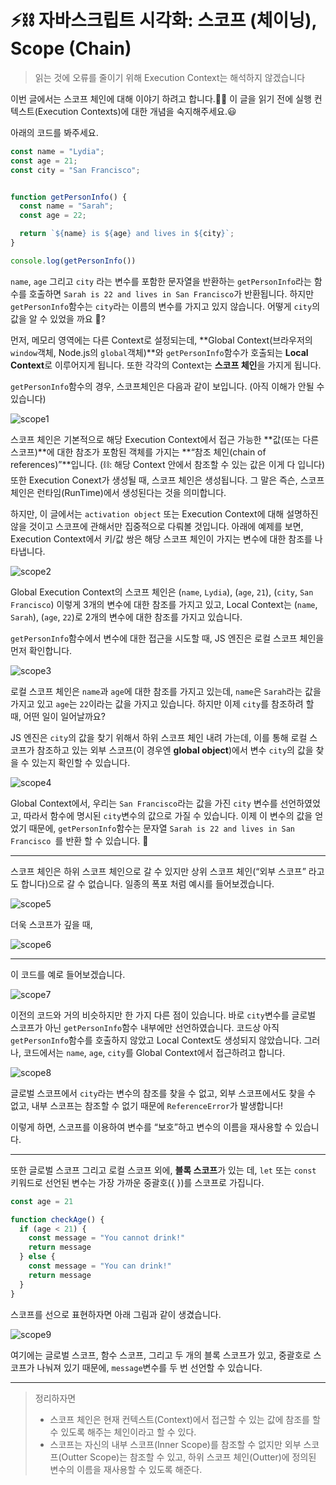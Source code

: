 # ⚡️⛓ 자바스크립트 시각화: 스코프 (체이닝), Scope (Chain)

> 읽는 것에 오류를 줄이기 위해 Execution Context는 해석하지 않겠습니다

이번 글에서는 스코프 체인에 대해 이야기 하려고 합니다.🕺🏼 이 글을 읽기 전에 실행 컨텍스트(Execution Contexts)에 대한 개념을 숙지해주세요.😃

아래의 코드를 봐주세요.

```javascript
const name = "Lydia";
const age = 21;
const city = "San Francisco";


function getPersonInfo() {
  const name = "Sarah";
  const age = 22;

  return `${name} is ${age} and lives in ${city}`;
}

console.log(getPersonInfo())
```

`name`, `age` 그리고 `city` 라는 변수를 포함한 문자열을 반환하는 `getPersonInfo`라는 함수를 호출하면 `Sarah is 22 and lives in San Francisco`가 반환됩니다. 하지만 `getPersonInfo`함수는 `city`라는 이름의 변수를 가지고 있지 않습니다. 어떻게 `city`의 값을 알 수 있었을 까요 🤨?

먼저, 메모리 영역에는 다른 Context로 설정되는데, **Global Context(브라우저의 `window`객체,  Node.js의 `global`객체)**와 `getPersonInfo`함수가 호출되는 **Local Context**로 이루어지게 됩니다. 또한 각각의 Context는 **스코프 체인**을 가지게 됩니다.

`getPersonInfo`함수의 경우, 스코프체인은 다음과 같이 보입니다. (아직 이해가 안될 수 있습니다)

![scope1](./gifs/scope1.png)

스코프 체인은 기본적으로 해당 Execution Context에서 접근 가능한 **값(또는 다른 스코프)**에 대한 참조가 포함된 객체를 가지는 **“참조 체인(chain of references)”**입니다. (⛓: 해당 Context 안에서 참조할 수 있는 값은 이게 다 입니다) 또한 Execution Conext가 생성될 때, 스코프 체인은 생성됩니다. 그 말은 즉슨, 스코프체인은 런타임(RunTime)에서 생성된다는 것을 의미합니다.

하지만, 이 글에서는 `activation object` 또는 Execution Context에 대해 설명하진 않을 것이고 스코프에 관해서만 집중적으로 다뤄볼 것입니다. 아래에 예제를 보면, Execution Context에서 키/값 쌍은 해당 스코프 체인이 가지는 변수에 대한 참조를 나타냅니다.

![scope2](./gifs/scope2.png)

Global Execution Context의 스코프 체인은 (`name`, `Lydia`), (`age`, `21`), (`city`, `San Francisco`) 이렇게 3개의 변수에 대한 참조를 가지고 있고, Local Context는 (`name`, `Sarah`), (`age`, `22`)로 2개의 변수에 대한 참조를 가지고 있습니다.

`getPersonInfo`함수에서 변수에 대한 접근을 시도할 때, JS 엔진은 로컬 스코프 체인을 먼저 확인합니다.

![scope3](./gifs/scope3.png)

로컬 스코프 체인은 `name`과 `age`에 대한 참조를 가지고 있는데, `name`은 `Sarah`라는 값을 가지고 있고 `age`는 `22`이라는 값을 가지고 있습니다. 하지만 이제 `city`를 참조하려 할 때, 어떤 일이 일어날까요?

JS 엔진은 `city`의 값을 찾기 위해서 하위 스코프 체인 내려 가는데, 이를 통해 로컬 스코프가 참조하고 있는 외부 스코프(이 경우엔 **global object**)에서 변수 `city`의 값을 찾을 수 있는지 확인할 수 있습니다.

![scope4](./gifs/scope4.gif)

Global Context에서, 우리는 `San Francisco`라는 값을 가진 `city` 변수를 선언하였었고, 따라서 함수에 명시된 `city`변수의 값으로 가질 수 있습니다. 이제 이 변수의 값을 얻었기 때문에, `getPersonInfo`함수는 문자열 `Sarah is 22 and lives in San Francisco `를 반환 할 수 있습니다. 🎉

---

스코프 체인은 하위 스코프 체인으로 갈 수 있지만 상위 스코프 체인(“외부 스코프” 라고도 합니다)으로 갈 수 없습니다. 일종의 폭포 처럼 예시를 들어보겠습니다.

![scope5](./gifs/scope5.png)

더욱 스코프가 깊을 때,

![scope6](./gifs/scope6.png)

---

이 코드를 예로 들어보겠습니다.

![scope7](./gifs/scope7.png)

이전의 코드와 거의 비슷하지만 한 가지 다른 점이 있습니다. 바로 `city`변수를 글로벌 스코프가 아닌 `getPersonInfo`함수 내부에만 선언하였습니다. 코드상 아직 `getPersonInfo`함수를 호출하지 않았고 Local Context도 생성되지 않았습니다. 그러나, 코드에서는 `name`, `age`, `city`를 Global Context에서 접근하려고 합니다.

![scope8](./gifs/scope8.gif)

글로벌 스코프에서 `city`라는 변수의 참조를 찾을 수 없고, 외부 스코프에서도 찾을 수 없고, 내부 스코프는 참조할 수 없기 때문에 `ReferenceError`가 발생합니다!

이렇게 하면, 스코프를 이용하여 변수를 “보호”하고 변수의 이름을 재사용할 수 있습니다.

---

또한 글로벌 스코프 그리고 로컬 스코프 외에, **블록 스코프**가 있는 데, `let` 또는 `const` 키워드로 선언된 변수는 가장 가까운 중괄호({ })를 스코프로 가집니다.

```javascript
const age = 21

function checkAge() {
  if (age < 21) {
    const message = "You cannot drink!"
    return message
  } else {
    const message = "You can drink!"
    return message
  }
} 
```

스코프를 선으로 표현하자면 아래 그림과 같이 생겼습니다.

![scope9](./gifs/scope9.png)

여기에는 글로벌 스코프, 함수 스코프, 그리고 두 개의 블록 스코프가 있고, 중괄호로 스코프가 나눠져 있기 때문에, `message`변수를 두 번 선언할 수 있습니다. 

---

> 정리하자면
> - 스코프 체인은 현재 컨텍스트(Context)에서 접근할 수 있는 값에 참조를 할 수 있도록 해주는 체인이라고 할 수 있다.
> - 스코프는 자신의 내부 스코프(Inner Scope)를 참조할 수 없지만 외부 스코프(Outter Scope)는 참조할 수 있고, 하위 스코프 체인(Outter)에 정의된 변수의 이름을 재사용할 수 있도록 해준다.

